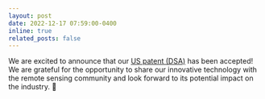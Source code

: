 ```yaml
---
layout: post
date: 2022-12-17 07:59:00-0400
inline: true
related_posts: false
---
```


We are excited to announce that our <a href="https://www.freepatentsonline.com/y2022/0405945.html">US patent (DSA)</a> has been accepted! We are grateful for the opportunity to share our innovative technology with the remote sensing community and look forward to its potential impact on the industry. :rocket:
